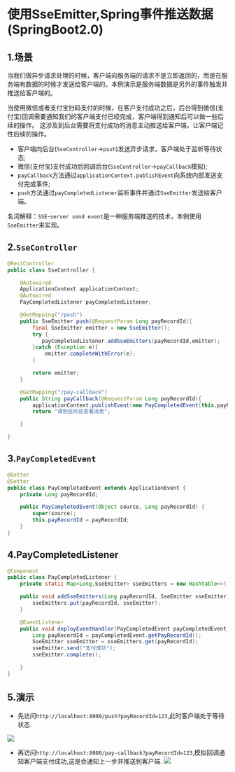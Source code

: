 # 使用SseEmitter,Spring事件推送数据(SpringBoot2.0)

## 1.场景

当我们做异步请求处理的时候，客户端向服务端的请求不是立即返回的，而是在服务端有数据的时候才发送给客户端的。本例演示是服务端数据是另外的事件触发并推送给客户端的。

当使用微信或者支付宝扫码支付的时候，在客户支付成功之后，后台得到微信(支付宝)回调需要通知我们的客户端支付已经完成，客户端得到通知后可以做一些后续的操作。
这涉及到后台需要将支付成功的消息主动推送给客户端，让客户端记性后续的操作。

- 客户端向后台(`SseController`->`push`)发送异步请求，客户端处于监听等待状态;
- 微信(支付宝)支付成功后回调后台(`SseController`->`payCallback`模拟);
- `payCallback`方法通过`applicationContext.publishEvent`向系统内部发送支付完成事件;
- `push`方法通过`payCompletedListener`监听事件并通过`SseEmitter`发送给客户端。

名词解释：`SSE`-`server send event`是一种服务端推送的技术，本例使用`SseEmitter`来实现。



## 2.`SseController`

```java
@RestController
public class SseController {

    @Autowired
    ApplicationContext applicationContext;
    @Autowired
    PayCompletedListener payCompletedListener;

    @GetMapping("/push")
    public SseEmitter push(@RequestParam Long payRecordId){
        final SseEmitter emitter = new SseEmitter();
        try {
           payCompletedListener.addSseEmitters(payRecordId,emitter);
        }catch (Exception e){
            emitter.completeWithError(e);
        }

        return emitter;
    }

    @GetMapping("/pay-callback")
    public String payCallback(@RequestParam Long payRecordId){
        applicationContext.publishEvent(new PayCompletedEvent(this,payRecordId));
        return "请到监听处查看消息";

    }

}

```

## 3.`PayCompletedEvent`

```java
@Getter
@Setter
public class PayCompletedEvent extends ApplicationEvent {
    private Long payRecordId;

    public PayCompletedEvent(Object source, Long payRecordId) {
        super(source);
        this.payRecordId = payRecordId;
    }
}

```


## 4.PayCompletedListener

```java
@Component
public class PayCompletedListener {
    private static Map<Long,SseEmitter> sseEmitters = new Hashtable<>();

    public void addSseEmitters(Long payRecordId, SseEmitter sseEmitter) {
        sseEmitters.put(payRecordId, sseEmitter);
    }

    @EventListener
    public void deployEventHandler(PayCompletedEvent payCompletedEvent) throws IOException {
        Long payRecordId = payCompletedEvent.getPayRecordId();
        SseEmitter sseEmitter = sseEmitters.get(payRecordId);
        sseEmitter.send("支付成功");
        sseEmitter.complete();

    }
}

```

## 5.演示

- 先访问`http://localhost:8080/push?payRecordId=123`,此时客户端处于等待状态.

![](https://raw.githubusercontent.com/wiselyman/sse/master/images/sse1.png)

- 再访问`http://localhost:8080/pay-callback?payRecordId=123`,模拟回调通知客户端支付成功,这是会通知上一步并推送到客户端.
![](https://raw.githubusercontent.com/wiselyman/sse/master/images/sse2.png)

